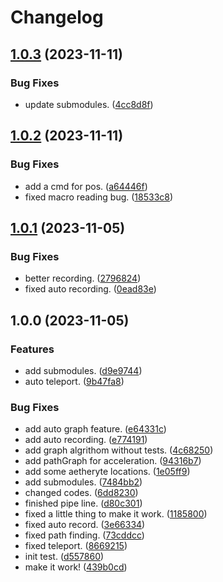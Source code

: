 # Changelog

## [1.0.3](https://github.com/ArchiDog1998/TakeMeEverywhere/compare/v1.0.2...v1.0.3) (2023-11-11)


### Bug Fixes

* update submodules. ([4cc8d8f](https://github.com/ArchiDog1998/TakeMeEverywhere/commit/4cc8d8fba716fae918011cfe6a823474336f174f))

## [1.0.2](https://github.com/ArchiDog1998/TakeMeEverywhere/compare/v1.0.1...v1.0.2) (2023-11-11)


### Bug Fixes

* add a cmd for pos. ([a64446f](https://github.com/ArchiDog1998/TakeMeEverywhere/commit/a64446f1be02f4ebe26dd9540cb788b7ef97f689))
* fixed macro reading bug. ([18533c8](https://github.com/ArchiDog1998/TakeMeEverywhere/commit/18533c8a24c3573a0b5c843544a26e7ec22c2e90))

## [1.0.1](https://github.com/ArchiDog1998/TakeMeEverywhere/compare/v1.0.0...v1.0.1) (2023-11-05)


### Bug Fixes

* better recording. ([2796824](https://github.com/ArchiDog1998/TakeMeEverywhere/commit/279682463cd6466bde98a99c2477c550e09f8b7c))
* fixed auto recording. ([0ead83e](https://github.com/ArchiDog1998/TakeMeEverywhere/commit/0ead83e579e655c0de873eb757ffc9a05ec6c286))

## 1.0.0 (2023-11-05)


### Features

* add submodules. ([d9e9744](https://github.com/ArchiDog1998/TakeMeEverywhere/commit/d9e9744819c2e70e8896dbba37b2cf0132be87e4))
* auto teleport. ([9b47fa8](https://github.com/ArchiDog1998/TakeMeEverywhere/commit/9b47fa8c65253d4beb6c763e574cf879b5d71345))


### Bug Fixes

* add auto graph feature. ([e64331c](https://github.com/ArchiDog1998/TakeMeEverywhere/commit/e64331cf54fdc8cc3b283791225d144965feb98d))
* add auto recording. ([e774191](https://github.com/ArchiDog1998/TakeMeEverywhere/commit/e7741919914084063f5dbe648b8ca0abbf2f8935))
* add graph algrithom without tests. ([4c68250](https://github.com/ArchiDog1998/TakeMeEverywhere/commit/4c68250eafcf97aaa52fb97b8b8488a1885b0448))
* add pathGraph for acceleration. ([94316b7](https://github.com/ArchiDog1998/TakeMeEverywhere/commit/94316b722e7df6f2e9a0f4f19aa3c3444eb5e40c))
* add some aetheryte locations. ([1e05ff9](https://github.com/ArchiDog1998/TakeMeEverywhere/commit/1e05ff902197e4cf05a575fbbb6bbec5a6956690))
* add submodules. ([7484bb2](https://github.com/ArchiDog1998/TakeMeEverywhere/commit/7484bb225cec329e1c4c07fd58ae67c8126e4d7a))
* changed codes. ([6dd8230](https://github.com/ArchiDog1998/TakeMeEverywhere/commit/6dd8230afd4e5062f7dbc913acdd5ff40456cb62))
* finished pipe line. ([d80c301](https://github.com/ArchiDog1998/TakeMeEverywhere/commit/d80c3018f5f9b897461ad2748156b8cc810b8345))
* fixed a little thing to make it work. ([1185800](https://github.com/ArchiDog1998/TakeMeEverywhere/commit/11858002b746e0160831e6f11dd0e83eefd9c572))
* fixed auto record. ([3e66334](https://github.com/ArchiDog1998/TakeMeEverywhere/commit/3e663347375c6b8da02882d2e112a9416073e130))
* fixed path finding. ([73cddcc](https://github.com/ArchiDog1998/TakeMeEverywhere/commit/73cddccf5796056c58119197f07cdee3d311a426))
* fixed teleport. ([8669215](https://github.com/ArchiDog1998/TakeMeEverywhere/commit/86692155a5f6b1debb6e3d3f3951b99f846d6050))
* init test. ([d557860](https://github.com/ArchiDog1998/TakeMeEverywhere/commit/d5578605e86e0bb3214092c4ab046edbe25a28e4))
* make it work! ([439b0cd](https://github.com/ArchiDog1998/TakeMeEverywhere/commit/439b0cddce3d4fa6e7e433463400e5249993e3eb))
